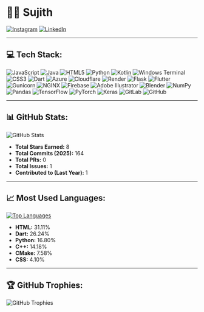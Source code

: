 # 👨‍💻 Sujith

[![Instagram](https://img.shields.io/badge/Instagram-E4405F?style=for-the-badge&logo=instagram&logoColor=white)](https://www.instagram.com/suzjith?igsh=MWcxY28yamNvdXd3OQ==)
[![LinkedIn](https://img.shields.io/badge/LinkedIn-0077B5?style=for-the-badge&logo=linkedin&logoColor=white)](https://www.linkedin.com/in/sujith-kumar-645762341?utm_source=share&utm_campaign=share_via&utm_content=profile&utm_medium=android_app)

---

## 💻 Tech Stack:
![JavaScript](https://img.shields.io/badge/-JavaScript-F7DF1E?style=flat&logo=javascript&logoColor=black)
![Java](https://img.shields.io/badge/-Java-007396?style=flat&logo=java&logoColor=white)
![HTML5](https://img.shields.io/badge/-HTML5-E34F26?style=flat&logo=html5&logoColor=white)
![Python](https://img.shields.io/badge/-Python-3776AB?style=flat&logo=python&logoColor=white)
![Kotlin](https://img.shields.io/badge/-Kotlin-0095D5?style=flat&logo=kotlin&logoColor=white)
![Windows Terminal](https://img.shields.io/badge/-Windows%20Terminal-4D4D4D?style=flat&logo=windowsterminal&logoColor=white)
![CSS3](https://img.shields.io/badge/-CSS3-1572B6?style=flat&logo=css3&logoColor=white)
![Dart](https://img.shields.io/badge/-Dart-0175C2?style=flat&logo=dart&logoColor=white)
![Azure](https://img.shields.io/badge/-Azure-0078D7?style=flat&logo=microsoftazure&logoColor=white)
![Cloudflare](https://img.shields.io/badge/-Cloudflare-F38020?style=flat&logo=cloudflare&logoColor=white)
![Render](https://img.shields.io/badge/-Render-46E3B7?style=flat&logo=render&logoColor=white)
![Flask](https://img.shields.io/badge/-Flask-000000?style=flat&logo=flask&logoColor=white)
![Flutter](https://img.shields.io/badge/-Flutter-02569B?style=flat&logo=flutter&logoColor=white)
![Gunicorn](https://img.shields.io/badge/-Gunicorn-499848?style=flat&logo=gunicorn&logoColor=white)
![NGINX](https://img.shields.io/badge/-NGINX-009639?style=flat&logo=nginx&logoColor=white)
![Firebase](https://img.shields.io/badge/-Firebase-FFCA28?style=flat&logo=firebase&logoColor=white)
![Adobe Illustrator](https://img.shields.io/badge/-Adobe%20Illustrator-FF9A00?style=flat&logo=adobeillustrator&logoColor=white)
![Blender](https://img.shields.io/badge/-Blender-F5792A?style=flat&logo=blender&logoColor=white)
![NumPy](https://img.shields.io/badge/-NumPy-013243?style=flat&logo=numpy&logoColor=white)
![Pandas](https://img.shields.io/badge/-Pandas-150458?style=flat&logo=pandas&logoColor=white)
![TensorFlow](https://img.shields.io/badge/-TensorFlow-FF6F00?style=flat&logo=tensorflow&logoColor=white)
![PyTorch](https://img.shields.io/badge/-PyTorch-EE4C2C?style=flat&logo=pytorch&logoColor=white)
![Keras](https://img.shields.io/badge/-Keras-D00000?style=flat&logo=keras&logoColor=white)
![GitLab](https://img.shields.io/badge/-GitLab-FC6D26?style=flat&logo=gitlab&logoColor=white)
![GitHub](https://img.shields.io/badge/-GitHub-181717?style=flat&logo=github&logoColor=white)

---

## 📊 GitHub Stats:
![GitHub Stats](https://github-readme-stats.vercel.app/api?username=Sujith&show_icons=true&theme=radical&count_private=true)

- **Total Stars Earned:** 8  
- **Total Commits (2025):** 164  
- **Total PRs:** 0  
- **Total Issues:** 1  
- **Contributed to (Last Year):** 1  

---

## 📈 Most Used Languages:
[![Top Languages](https://github-readme-stats.vercel.app/api/top-langs/?username=Sujith&layout=compact&theme=radical)](https://github.com/Sujith)

- **HTML:** 31.11%  
- **Dart:** 26.24%  
- **Python:** 16.80%  
- **C++:** 14.18%  
- **CMake:** 7.58%  
- **CSS:** 4.10%  

---

## 🏆 GitHub Trophies:
![GitHub Trophies](https://github-profile-trophy.vercel.app/?username=Sujith&theme=radical&no-frame=true&row=1&column=6)
